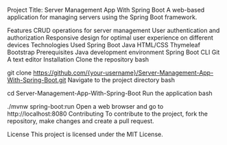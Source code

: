Project Title: Server Management App With Spring Boot
A web-based application for managing servers using the Spring Boot framework.

Features
CRUD operations for server management
User authentication and authorization
Responsive design for optimal user experience on different devices
Technologies Used
Spring Boot
Java
HTML/CSS
Thymeleaf
Bootstrap
Prerequisites
Java development environment
Spring Boot CLI
Git
A text editor
Installation
Clone the repository
bash

git clone https://github.com/{your-username}/Server-Management-App-With-Spring-Boot.git
Navigate to the project directory
bash

cd Server-Management-App-With-Spring-Boot 
Run the application
bash

./mvnw spring-boot:run
Open a web browser and go to http://localhost:8080
Contributing
To contribute to the project, fork the repository, make changes and create a pull request.

License
This project is licensed under the MIT License.
